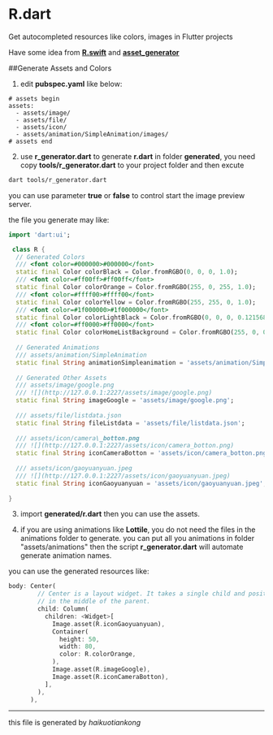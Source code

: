 # R.dart
Get autocompleted resources like colors, images in Flutter projects

Have some idea from [**R.swift**](https://github.com/mac-cain13/R.swift) and [**asset_generator**](https://github.com/flutter-dev/asset_generator)


##Generate Assets and Colors

1. edit **pubspec.yaml** like below:

```
# assets begin
assets:
  - assets/image/
  - assets/file/
  - assets/icon/
  - assets/animation/SimpleAnimation/images/
# assets end
```
  
2. use **r_generator.dart** to generate **r.dart** in folder **generated**, you need copy **tools/r_generator.dart** to your project folder and then excute  
	 
```bash  
dart tools/r_generator.dart 
```  
you can use parameter **true** or **false** to control start the image preview server.

the file you generate may like:

``` dart
import 'dart:ui';

 class R {
  // Generated Colors 
  /// <font color=#000000>#000000</font>
  static final Color colorBlack = Color.fromRGBO(0, 0, 0, 1.0);
  /// <font color=#ff00ff>#ff00ff</font>
  static final Color colorOrange = Color.fromRGBO(255, 0, 255, 1.0);
  /// <font color=#ffff00>#ffff00</font>
  static final Color colorYellow = Color.fromRGBO(255, 255, 0, 1.0);
  /// <font color=#1f000000>#1f000000</font>
  static final Color colorLightBlack = Color.fromRGBO(0, 0, 0, 0.12156862745098039);
  /// <font color=#ff0000>#ff0000</font>
  static final Color colorHomeListBackground = Color.fromRGBO(255, 0, 0, 1.0);
  
  // Generated Animations 
  /// assets/animation/SimpleAnimation
  static final String animationSimpleanimation = 'assets/animation/SimpleAnimation';
  
  // Generated Other Assets 
  /// assets/image/google.png
  /// ![](http://127.0.0.1:2227/assets/image/google.png)
  static final String imageGoogle = 'assets/image/google.png';
  
  /// assets/file/listdata.json
  static final String fileListdata = 'assets/file/listdata.json';
  
  /// assets/icon/camera\_botton.png
  /// ![](http://127.0.0.1:2227/assets/icon/camera_botton.png)
  static final String iconCameraBotton = 'assets/icon/camera_botton.png';
  
  /// assets/icon/gaoyuanyuan.jpeg
  /// ![](http://127.0.0.1:2227/assets/icon/gaoyuanyuan.jpeg)
  static final String iconGaoyuanyuan = 'assets/icon/gaoyuanyuan.jpeg';
  
}
```

3. import **generated/r.dart** then you can use the assets.

4. if you are using animations like **Lottile**, you do not need the files in the animations folder to generate. you can put all you animations in folder "assets/animations" then the script **r_generator.dart** will automate generate animation names. 

you can use the generated resources like:

``` dart
body: Center(
        // Center is a layout widget. It takes a single child and positions it
        // in the middle of the parent.
        child: Column(
          children: <Widget>[
            Image.asset(R.iconGaoyuanyuan),
            Container(
              height: 50,
              width: 80,
              color: R.colorOrange,
            ),
            Image.asset(R.imageGoogle),
            Image.asset(R.iconCameraBotton),
          ],
        ),
      ),
```

***
this file is generated by _haikuotiankong_
